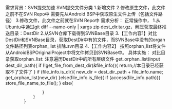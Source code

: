 需求背景：SVN提交加速
    SVN提交文件分类
        1.新增文件
        2.修改原生文件，此文件之前不在SVN Repo中
            需要先从Android BSP中获取原生文件上传（包括文件路径）
        3.修改文件，此文件之前就在SVN Repo中
需求分析：
    正常操作中，
        1.从Ubuntu中通过git diff --name-only | xargs zip dest_dir.tar.gz，解压获取最终推送目录：DestDir
        2.从SVN仓库下载得到SVNBase目录
        3.【工作内容1】对比DestDir和SVNBase目录，获取DestDir中有的文件，而SVNBase中没有的organ文件路径列表orphan_list
            排除.svn目录
        4.【工作内容2】
            按照orphan_list将文件从AndroidBSPOriginalProject中将文件拷贝到SVNBase中。
 具体实施：
    对比目录获取orphan_list:
        注意遍历DestDir中的所有层级文件
            get_orphan_list(input dest_dir_path){
                if (!get_file_from_dest_dir(&file_info)){
                    return;//本目录已经获取不了文件了
                }
                if (file_info.is_dir){
                    new_dir = dest_dir_path + file_info.name;
                    get_orphan_list(new_dir)
                }else(file_info.is_file){
                    if (access(file_info.path)){
                        store_file_name_to_file();
                    }
                    else{
                        
                    }
                }
            }

    
    